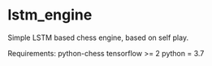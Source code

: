 # lstm_engine
Simple LSTM based chess engine, based on self play.

Requirements:
python-chess
tensorflow >= 2
python = 3.7
